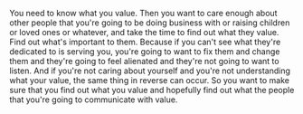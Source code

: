  You need to know what you value. Then you want to care enough about other people that you're going to be doing business with or raising children or loved ones or whatever, and take the time to find out what they value. Find out what's important to them. Because if you can't see what they're dedicated to is serving you, you're going to want to fix them and change them and they're going to feel alienated and they're not going to want to listen. And if you're not caring about yourself and you're not understanding what your value, the same thing in reverse can occur. So you want to make sure that you find out what you value and hopefully find out what the people that you're going to communicate with value.